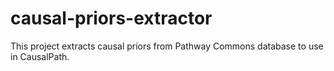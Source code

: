 # causal-priors-extractor
This project extracts causal priors from Pathway Commons database to use in CausalPath.
